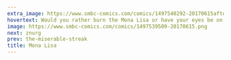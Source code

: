 ```yaml
---
extra_image: https://www.smbc-comics.com/comics/1497540292-20170615after (1).png
hovertext: Would you rather burn the Mona Lisa or have your eyes be on your BUTT forever.
image: https://www.smbc-comics.com/comics/1497539509-20170615.png
next: znurg
prev: the-miserable-streak
title: Mona Lisa
---
```


